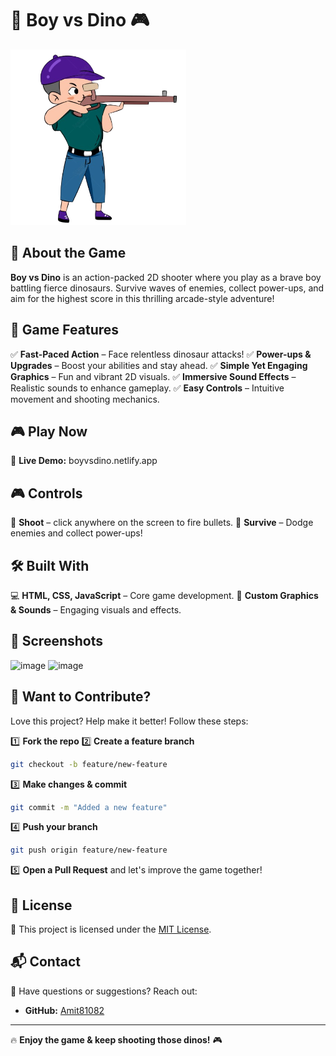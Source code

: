 # 🦖 Boy vs Dino 🎮

![Game Screenshot](Shooting_player.png)

## 🚀 About the Game

**Boy vs Dino** is an action-packed 2D shooter where you play as a brave boy battling fierce dinosaurs. Survive waves of enemies, collect power-ups, and aim for the highest score in this thrilling arcade-style adventure!

## 🎯 Game Features

✅ **Fast-Paced Action** – Face relentless dinosaur attacks!
✅ **Power-ups & Upgrades** – Boost your abilities and stay ahead.
✅ **Simple Yet Engaging Graphics** – Fun and vibrant 2D visuals.
✅ **Immersive Sound Effects** – Realistic sounds to enhance gameplay.
✅ **Easy Controls** – Intuitive movement and shooting mechanics.

## 🎮 Play Now

🔗 **Live Demo:** boyvsdino.netlify.app


## 🎮 Controls

🎯 **Shoot** – click anywhere on the screen to fire bullets.
🦖 **Survive** – Dodge enemies and collect power-ups!

## 🛠️ Built With

💻 **HTML, CSS, JavaScript** – Core game development.
🎨 **Custom Graphics & Sounds** – Engaging visuals and effects.

## 📸 Screenshots

![image](https://github.com/user-attachments/assets/c37aa7eb-1fc6-4318-8fdf-769db8daf474)
![image](https://github.com/user-attachments/assets/248acf85-3d9f-4385-aa66-3a35365248a0)


## 🤝 Want to Contribute?

Love this project? Help make it better! Follow these steps:

1️⃣ **Fork the repo**
2️⃣ **Create a feature branch**
   ```bash
   git checkout -b feature/new-feature
   ```
3️⃣ **Make changes & commit**
   ```bash
   git commit -m "Added a new feature"
   ```
4️⃣ **Push your branch**
   ```bash
   git push origin feature/new-feature
   ```
5️⃣ **Open a Pull Request** and let's improve the game together!

## 📜 License

📝 This project is licensed under the [MIT License](LICENSE).

## 📬 Contact

📩 Have questions or suggestions? Reach out:
- **GitHub:** [Amit81082](https://github.com/Amit81082)

---

🔥 **Enjoy the game & keep shooting those dinos!** 🎮

